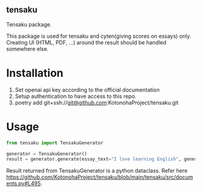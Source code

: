 ## tensaku
Tensaku package.

This package is used for tensaku and cyten(giving scores on essays) only.
Creating UI (HTML, PDF, ...) around the result should be handled somewhere else.

# Installation

1. Set openai api key according to the official documentation
2. Setup authentication to have access to this repo.
3. poetry add git+ssh://git@github.com:KotonohaProject/tensaku.git

# Usage

```python
from tensaku import TensakuGenerator

generator = TensakuGenerator()
result = generator.generate(essay_text="I love learning English", generate_quiz=True, generate_comment=True, generate_native_example=True, generate_native_explanation=True)
```

Result returned from TensakuGenerator is a python dataclass. Refer here https://github.com/KotonohaProject/tensaku/blob/main/tensaku/src/documents.py#L495.
